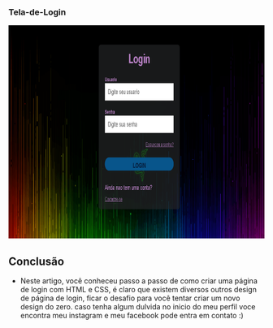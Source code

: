 ### Tela-de-Login



<img height="420" src="https://github.com/YaraMaria-ux/tela-de-login/blob/main/login.png/?raw=true"/>

## Conclusão

- Neste artigo, você conheceu passo a passo de como criar uma página de login com HTML e CSS, é claro que existem diversos outros design de página de login, ficar o desafio para você tentar criar um novo design do zero. caso tenha algum dulvida no inicio do meu perfil voce encontra meu instagram e meu facebook pode entra em contato :)
